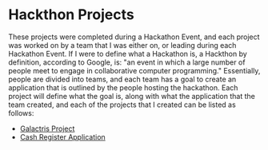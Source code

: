 # Hackthon Projects

These projects were completed during a Hackathon Event, and each project was worked on by a team that I was either on, or leading during each Hackathon Event. If I were to define what a Hackathon is, a Hackthon by definition, according to Google, is: "an event in which a large number of people meet to engage in collaborative computer programming." Essentially, people are divided into teams, and each team has a goal to create an application that is outlined by the people hosting the hackathon. Each project will define what the goal is, along with what the application that the team created, and each of the projects that I created can be listed as follows: 

* [Galactris Project](https://github.com/CommanderKnight5214/MyPastProgrammingProjects/tree/main/Hackathon%20Projects/Tetris)
* [Cash Register Application](https://github.com/CommanderKnight5214/PastProgrammingProjects/tree/main/Hackathon%20Projects/Tetris)
